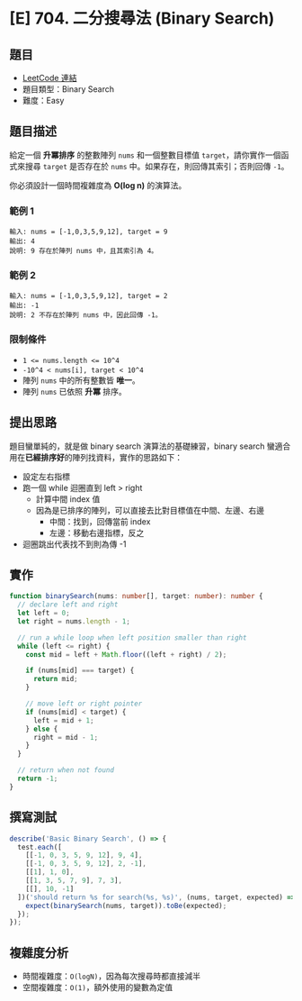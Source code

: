 # [E] 704. 二分搜尋法 (Binary Search)

## 題目

- [LeetCode 連結](https://leetcode.com/problems/binary-search/description/)
- 題目類型：Binary Search
- 難度：Easy

## 題目描述

給定一個 **升冪排序** 的整數陣列 `nums` 和一個整數目標值 `target`，請你實作一個函式來搜尋 `target` 是否存在於 `nums` 中。如果存在，則回傳其索引；否則回傳 `-1`。

你必須設計一個時間複雜度為 **O(log n)** 的演算法。

### 範例 1

```plain
輸入: nums = [-1,0,3,5,9,12], target = 9
輸出: 4
說明: 9 存在於陣列 nums 中，且其索引為 4。
```

### 範例 2

```plain
輸入: nums = [-1,0,3,5,9,12], target = 2
輸出: -1
說明: 2 不存在於陣列 nums 中，因此回傳 -1。
```

### **限制條件**

- `1 <= nums.length <= 10^4`
- `-10^4 < nums[i], target < 10^4`
- 陣列 `nums` 中的所有整數皆 **唯一**。
- 陣列 `nums` 已依照 **升冪** 排序。

## 提出思路

題目蠻單純的，就是做 binary search 演算法的基礎練習，binary search 蠻適合用在**已經排序好**的陣列找資料，實作的思路如下：

- 設定左右指標
- 跑一個 while 迴圈直到 left > right
  - 計算中間 index 值
  - 因為是已排序的陣列，可以直接去比對目標值在中間、左邊、右邊
    - 中間：找到，回傳當前 index
    - 左邊：移動右邊指標，反之
- 迴圈跳出代表找不到則為傳 -1

## 實作

```ts
function binarySearch(nums: number[], target: number): number {
  // declare left and right
  let left = 0;
  let right = nums.length - 1;

  // run a while loop when left position smaller than right
  while (left <= right) {
    const mid = left + Math.floor((left + right) / 2);

    if (nums[mid] === target) {
      return mid;
    }

    // move left or right pointer
    if (nums[mid] < target) {
      left = mid + 1;
    } else {
      right = mid - 1;
    }
  }

  // return when not found
  return -1;
}
```

## 撰寫測試

```ts
describe('Basic Binary Search', () => {
  test.each([
    [[-1, 0, 3, 5, 9, 12], 9, 4],
    [[-1, 0, 3, 5, 9, 12], 2, -1],
    [[1], 1, 0],
    [[1, 3, 5, 7, 9], 7, 3],
    [[], 10, -1]
  ])('should return %s for search(%s, %s)', (nums, target, expected) => {
    expect(binarySearch(nums, target)).toBe(expected);
  });
});
```

## 複雜度分析

- 時間複雜度：`O(logN)`，因為每次搜尋時都直接減半
- 空間複雜度：`O(1)`，額外使用的變數為定值
